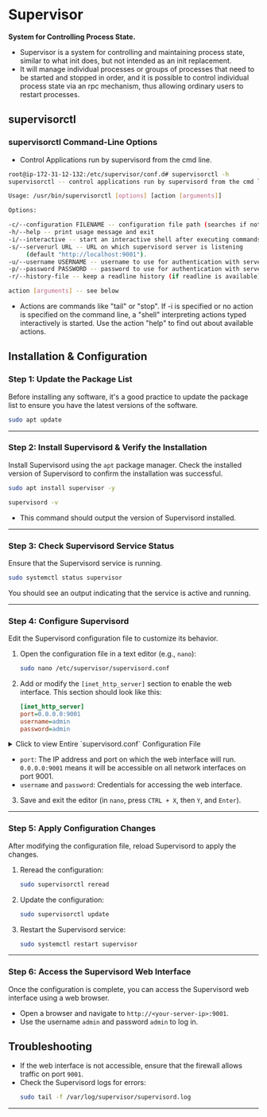 # Supervisor
**System for Controlling Process State.**
- Supervisor is a system for controlling and maintaining process state, similar to what init does, but not intended as an init replacement.
- It will manage individual processes or groups of processes that need to be started and stopped in order, and it is possible to control individual process state via an rpc mechanism, thus allowing ordinary users to restart processes.

## supervisorctl
### supervisorctl Command-Line Options
- Control Applications run by supervisord from the cmd line.
```sh
root@ip-172-31-12-132:/etc/supervisor/conf.d# supervisorctl -h
supervisorctl -- control applications run by supervisord from the cmd line.

Usage: /usr/bin/supervisorctl [options] [action [arguments]]

Options:

-c/--configuration FILENAME -- configuration file path (searches if not given)
-h/--help -- print usage message and exit
-i/--interactive -- start an interactive shell after executing commands
-s/--serverurl URL -- URL on which supervisord server is listening
     (default "http://localhost:9001").
-u/--username USERNAME -- username to use for authentication with server
-p/--password PASSWORD -- password to use for authentication with server
-r/--history-file -- keep a readline history (if readline is available)

action [arguments] -- see below
```
- Actions are commands like "tail" or "stop".  If -i is specified or no action is specified on the command line, a "shell" interpreting actions typed interactively is started.  Use the action "help" to find out about available actions.

## Installation & Configuration
### Step 1: Update the Package List
Before installing any software, it's a good practice to update the package list to ensure you have the latest versions of the software.

```bash
sudo apt update
```

---

### Step 2: Install Supervisord & Verify the Installation
Install Supervisord using the `apt` package manager. Check the installed version of Supervisord to confirm the installation was successful.

```bash
sudo apt install supervisor -y
```

```bash
supervisord -v
```
- This command should output the version of Supervisord installed.
---

### Step 3: Check Supervisord Service Status
Ensure that the Supervisord service is running.

```bash
sudo systemctl status supervisor
```

You should see an output indicating that the service is active and running.

---

### Step 4: Configure Supervisord
Edit the Supervisord configuration file to customize its behavior.

1. Open the configuration file in a text editor (e.g., `nano`):

   ```bash
   sudo nano /etc/supervisor/supervisord.conf
   ```

2. Add or modify the `[inet_http_server]` section to enable the web interface. This section should look like this:

   ```ini
   [inet_http_server]
   port=0.0.0.0:9001
   username=admin
   password=admin
   ```
<details>
   <Summary>Click to view Entire `supervisord.conf` Configuration File</Summary>

```bash
root@ip-172-31-12-132:/etc/supervisor# cat supervisord.conf
; supervisor config file

[unix_http_server]
file=/var/run/supervisor.sock   ; (the path to the socket file)
chmod=0700                       ; sockef file mode (default 0700)

[inet_http_server]
port=0.0.0.0:9001
username=mallick
password=mallick

[supervisord]
logfile=/var/log/supervisor/supervisord.log ; (main log file;default $CWD/supervisord.log)
pidfile=/var/run/supervisord.pid ; (supervisord pidfile;default supervisord.pid)
childlogdir=/var/log/supervisor            ; ('AUTO' child log dir, default $TEMP)

; the below section must remain in the config file for RPC
; (supervisorctl/web interface) to work, additional interfaces may be
; added by defining them in separate rpcinterface: sections
[rpcinterface:supervisor]
supervisor.rpcinterface_factory = supervisor.rpcinterface:make_main_rpcinterface

[supervisorctl]
serverurl=unix:///var/run/supervisor.sock ; use a unix:// URL  for a unix socket

; The [include] section can just contain the "files" setting.  This
; setting can list multiple files (separated by whitespace or
; newlines).  It can also contain wildcards.  The filenames are
; interpreted as relative to this file.  Included files *cannot*
; include files themselves.

[include]
files = /etc/supervisor/conf.d/*.conf
```

</details>

   - `port`: The IP address and port on which the web interface will run. `0.0.0.0:9001` means it will be accessible on all network interfaces on port 9001.
   - `username` and `password`: Credentials for accessing the web interface.

3. Save and exit the editor (in `nano`, press `CTRL + X`, then `Y`, and `Enter`).

---

### Step 5: Apply Configuration Changes
After modifying the configuration file, reload Supervisord to apply the changes.

1. Reread the configuration:

   ```bash
   sudo supervisorctl reread
   ```

2. Update the configuration:

   ```bash
   sudo supervisorctl update
   ```

3. Restart the Supervisord service:

   ```bash
   sudo systemctl restart supervisor
   ```

---

### Step 6: Access the Supervisord Web Interface
Once the configuration is complete, you can access the Supervisord web interface using a web browser.

- Open a browser and navigate to `http://<your-server-ip>:9001`.
- Use the username `admin` and password `admin` to log in.

## Troubleshooting
- If the web interface is not accessible, ensure that the firewall allows traffic on port `9001`.
- Check the Supervisord logs for errors:
  ```bash
  sudo tail -f /var/log/supervisor/supervisord.log
  ```

---


